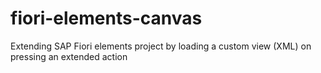 # fiori-elements-canvas
Extending SAP Fiori elements project by loading a custom view (XML) on pressing an extended action
